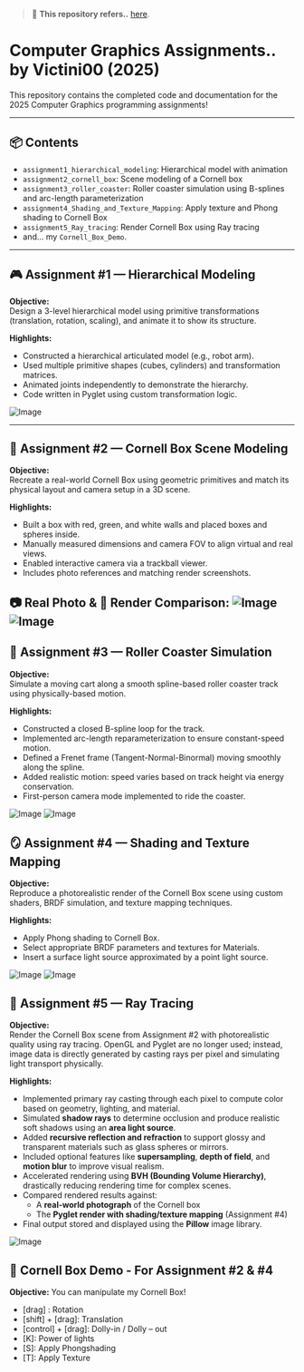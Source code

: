 > 📌 **This repository refers..** [here](https://github.com/IntelligentMOtionlab/SNU_ComputerGraphics).

# Computer Graphics Assignments.. by Victini00 (2025)

This repository contains the completed code and documentation for the 2025 Computer Graphics programming assignments! 

---

## 📦 Contents

- `assignment1_hierarchical_modeling`: Hierarchical model with animation
- `assignment2_cornell_box`: Scene modeling of a Cornell box
- `assignment3_roller_coaster`: Roller coaster simulation using B-splines and arc-length parameterization
- `assignment4_Shading_and_Texture_Mapping`: Apply texture and Phong shading to Cornell Box
- `assignment5_Ray_tracing`: Render Cornell Box using Ray tracing
- and... my `Cornell_Box_Demo`.
---

## 🎮 Assignment #1 — Hierarchical Modeling

**Objective:**  
Design a 3-level hierarchical model using primitive transformations (translation, rotation, scaling), and animate it to show its structure.

**Highlights:**
- Constructed a hierarchical articulated model (e.g., robot arm).
- Used multiple primitive shapes (cubes, cylinders) and transformation matrices.
- Animated joints independently to demonstrate the hierarchy.
- Code written in Pyglet using custom transformation logic.
 
![Image](https://github.com/user-attachments/assets/06171d9f-8d46-467a-beee-e2dad3327548)

---

## 🧱 Assignment #2 — Cornell Box Scene Modeling

**Objective:**  
Recreate a real-world Cornell Box using geometric primitives and match its physical layout and camera setup in a 3D scene.

**Highlights:**
- Built a box with red, green, and white walls and placed boxes and spheres inside.
- Manually measured dimensions and camera FOV to align virtual and real views.
- Enabled interactive camera via a trackball viewer.
- Includes photo references and matching render screenshots.

📷 Real Photo & 📸 Render Comparison: ![Image](https://github.com/user-attachments/assets/0b22f589-6db3-48cf-93ac-751711a5cf3e)
![Image](https://github.com/user-attachments/assets/6a53ebe8-5356-4a95-9d01-d6c619d91566)
---

## 🎢 Assignment #3 — Roller Coaster Simulation

**Objective:**  
Simulate a moving cart along a smooth spline-based roller coaster track using physically-based motion.

**Highlights:**
- Constructed a closed B-spline loop for the track.
- Implemented arc-length reparameterization to ensure constant-speed motion.
- Defined a Frenet frame (Tangent-Normal-Binormal) moving smoothly along the spline.
- Added realistic motion: speed varies based on track height via energy conservation.
- First-person camera mode implemented to ride the coaster.

![Image](https://github.com/user-attachments/assets/bf8216ab-614b-450a-8b60-026feb297fb4)
![Image](https://github.com/user-attachments/assets/972f9c43-9cb7-4a59-98a1-1eb57f87a5ad)

## 🪞 Assignment #4 — Shading and Texture Mapping

**Objective:**  
Reproduce a photorealistic render of the Cornell Box scene using custom shaders, BRDF simulation, and texture mapping techniques.

**Highlights:**
- Apply Phong shading to Cornell Box.
- Select appropriate BRDF parameters and textures for Materials.
- Insert a surface light source approximated by a point light source.

![Image](https://github.com/user-attachments/assets/c43aa6d2-4a48-4f20-8f94-d8c7cbb854cd)
![Image](https://github.com/user-attachments/assets/872c927c-d64b-4ad8-9886-9878cbc29bf6)

## 🔦 Assignment #5 — Ray Tracing

**Objective:**  
Render the Cornell Box scene from Assignment #2 with photorealistic quality using ray tracing. OpenGL and Pyglet are no longer used; instead, image data is directly generated by casting rays per pixel and simulating light transport physically.

**Highlights:**
- Implemented primary ray casting through each pixel to compute color based on geometry, lighting, and material.
- Simulated **shadow rays** to determine occlusion and produce realistic soft shadows using an **area light source**.
- Added **recursive reflection and refraction** to support glossy and transparent materials such as glass spheres or mirrors.
- Included optional features like **supersampling**, **depth of field**, and **motion blur** to improve visual realism.
- Accelerated rendering using **BVH (Bounding Volume Hierarchy)**, drastically reducing rendering time for complex scenes.
- Compared rendered results against:
  - A **real-world photograph** of the Cornell box
  - The **Pyglet render with shading/texture mapping** (Assignment #4)
- Final output stored and displayed using the **Pillow** image library.

![Image](https://github.com/user-attachments/assets/892eb6c8-19dd-4bc9-87fc-e9bcc8203308)

## 🥋 Cornell Box Demo - For Assignment #2 & #4

**Objective:** 
You can manipulate my Cornell Box!

- [drag] : Rotation
- [shift] + [drag]: Translation
- [control] + [drag]: Dolly-in / Dolly – out
- [K]: Power of lights 
- [S]: Apply Phongshading 
- [T]: Apply Texture 
